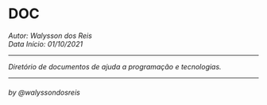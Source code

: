 # **DOC**
*Autor: Walysson dos Reis  
Data Início: 01/10/2021*  

----------------------------------------------
*Diretório de documentos de ajuda a programação e tecnologias.*  

---------------------

###### by @walyssondosreis

